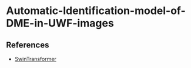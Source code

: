 # Automatic-Identification-model-of-DME-in-UWF-images

## References
* [SwinTransformer](https://github.com/microsoft/Swin-Transformer)
